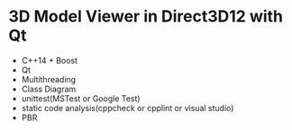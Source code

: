 # 3D Model Viewer in Direct3D12 with Qt

* C++14 + Boost
* Qt
* Multithreading
* Class Diagram
* unittest(MSTest or Google Test)
* static code analysis(cppcheck or cpplint or visual studio)
* PBR
